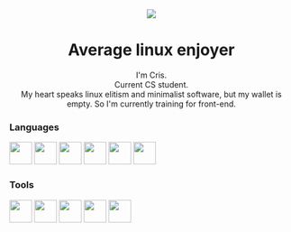 <div align="center">
<img src="https://web.archive.org/web/20091027042133im_/http://geocities.com/jelova_ae/_borders/Dog-03.gif">
<h1>Average linux enjoyer</h1>
<p>I'm Cris.<br>
Current CS student.<br>
My heart speaks linux elitism and minimalist software, but my wallet is empty. So I'm currently training for front-end.
</p>
</div>

### Languages
<p>
<img src="https://cdn.jsdelivr.net/gh/devicons/devicon/icons/html5/html5-plain.svg" height="40" width="40"  />
<img src="https://cdn.jsdelivr.net/gh/devicons/devicon/icons/css3/css3-plain.svg"  height="40" width="40" />
<img src="https://cdn.jsdelivr.net/gh/devicons/devicon/icons/javascript/javascript-original.svg" height="40" width="40" / >
<img src="https://cdn.jsdelivr.net/gh/devicons/devicon/icons/python/python-original.svg" height="40" width="40"/>
<img src="https://cdn.jsdelivr.net/gh/devicons/devicon/icons/java/java-original.svg" height="40" width="40"/>
<img src="https://cdn.jsdelivr.net/gh/devicons/devicon/icons/bash/bash-original.svg" height="40" width="40" /> 

</p>

### Tools
<p>
<img src="https://cdn.jsdelivr.net/gh/devicons/devicon/icons/linux/linux-plain.svg" height="40" width="40" />
<img src="https://cdn.jsdelivr.net/gh/devicons/devicon/icons/vim/vim-plain.svg" height="40" width="40"  />
<img src="https://cdn.jsdelivr.net/gh/devicons/devicon/icons/git/git-original.svg" height="40" width="40"/>
<img src="https://cdn.jsdelivr.net/gh/devicons/devicon/icons/hugo/hugo-original.svg" height="40" width="40"/>
<img src="https://cdn.jsdelivr.net/gh/devicons/devicon/icons/react/react-original.svg"height="40" width="40"  />
</p>
